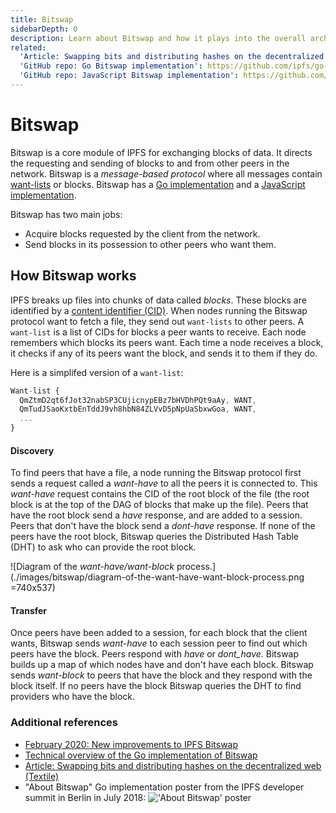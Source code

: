 ```yaml
---
title: Bitswap
sidebarDepth: 0
description: Learn about Bitswap and how it plays into the overall architecture of IPFS, the InterPlanetary File System.
related:
  'Article: Swapping bits and distributing hashes on the decentralized web (Textile)': https://medium.com/textileio/swapping-bits-and-distributing-hashes-on-the-decentralized-web-5da98a3507
  'GitHub repo: Go Bitswap implementation': https://github.com/ipfs/go-bitswap
  'GitHub repo: JavaScript Bitswap implementation': https://github.com/ipfs/js-ipfs-bitswap
---
```


# Bitswap

Bitswap is a core module of IPFS for exchanging blocks of data. It directs the requesting and sending of blocks to and from other peers in the network. Bitswap is a _message-based protocol_ where all messages contain [want-lists](#want-list) or blocks. Bitswap has a [Go implementation](https://github.com/ipfs/go-bitswap) and a [JavaScript implementation](https://github.com/ipfs/js-ipfs-bitswap).

Bitswap has two main jobs:

- Acquire blocks requested by the client from the network.
- Send blocks in its possession to other peers who want them.

## How Bitswap works

IPFS breaks up files into chunks of data called _blocks_. These blocks are identified by a [content identifier (CID)](/content/content-addressing). When nodes running the Bitswap protocol want to fetch a file, they send out `want-lists` to other peers. A `want-list` is a list of CIDs for blocks a peer wants to receive. Each node remembers which blocks its peers want. Each time a node receives a block, it checks if any of its peers want the block, and sends it to them if they do.

Here is a simplifed version of a `want-list`:

```javascript
Want-list {
  QmZtmD2qt6fJot32nabSP3CUjicnypEBz7bHVDhPQt9aAy, WANT,
  QmTudJSaoKxtbEnTddJ9vh8hbN84ZLVvD5pNpUaSbxwGoa, WANT,
  ...
}
```

#### Discovery

To find peers that have a file, a node running the Bitswap protocol first sends a request called a _want-have_ to all the peers it is connected to. This _want-have_ request contains the CID of the root block of the file (the root block is at the top of the DAG of blocks that make up the file). Peers that have the root block send a _have_ response, and are added to a session. Peers that don't have the block send a _dont-have_ response. If none of the peers have the root block, Bitswap queries the Distributed Hash Table (DHT) to ask who can provide the root block.

![Diagram of the _want-have/want-block_ process.](./images/bitswap/diagram-of-the-want-have-want-block-process.png =740x537)

#### Transfer

Once peers have been added to a session, for each block that the client wants, Bitswap sends _want-have_ to each session peer to find out which peers have the block. Peers respond with _have_ or _dont_have_. Bitswap builds up a map of which nodes have and don't have each block. Bitswap sends _want-block_ to peers that have the block and they respond with the block itself. If no peers have the block Bitswap queries the DHT to find providers who have the block.

### Additional references

- [February 2020: New improvements to IPFS Bitswap](https://blog.ipfs.io/2020-02-14-improved-bitswap-for-container-distribution/)
- [Technical overview of the Go implementation of Bitswap](https://docs.google.com/presentation/d/1mbFFGIIKNvboHyLn-k26egOSWkt9nXjlNbxpmCEQfqQ/edit#slide=id.p)
- [Article: Swapping bits and distributing hashes on the decentralized web (Textile)](https://medium.com/textileio/swapping-bits-and-distributing-hashes-on-the-decentralized-web-5da98a3507)
- "About Bitswap" Go implementation poster from the IPFS developer summit in Berlin in July 2018:
  !['About Bitswap' poster](https://user-images.githubusercontent.com/74178/43230914-f818dab2-901e-11e8-876b-73ba6a084f76.jpg 'Bitswap-Poster_Berlin-July-2018')
